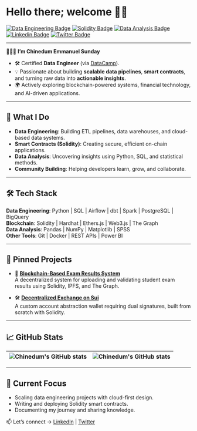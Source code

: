 # Hello there; welcome 👋🏾  

[![Data Engineering Badge](https://img.shields.io/badge/-Data%20Engineer-6773E5?style=for-the-badge&logo=databricks&logoColor=white)](#)  [![Solidity Badge](https://img.shields.io/badge/-Solidity-363636?style=for-the-badge&logo=solidity&logoColor=white)](#)  [![Data Analysis Badge](https://img.shields.io/badge/-Data%20Analysis-4CAF50?style=for-the-badge&logo=python&logoColor=white)](#) [![Linkedin Badge](https://img.shields.io/badge/-Chinedum%20Sunday-blue?style=for-the-badge&logo=Linkedin&logoColor=white&link=https://www.linkedin.com/in/chinedumsunday)](https://www.linkedin.com/in/chinedumsunday)  [![Twitter Badge](https://img.shields.io/badge/-@chinedum_e_s-1ca0f1?style=for-the-badge&logo=twitter&logoColor=white&link=https://twitter.com/chinedum_e_s)](https://twitter.com/chinedum_e_s) 

---

👨🏾‍💻 **I’m Chinedum Emmanuel Sunday**  
- 🛠️ Certified **Data Engineer** (via [DataCamp](https://www.datacamp.com)).  
- 💡 Passionate about building **scalable data pipelines**, **smart contracts**, and turning raw data into **actionable insights**.  
- 🌍 Actively exploring blockchain-powered systems, financial technology, and AI-driven applications.  

---

## 🚀 What I Do  
- **Data Engineering**: Building ETL pipelines, data warehouses, and cloud-based data systems.  
- **Smart Contracts (Solidity)**: Creating secure, efficient on-chain applications.  
- **Data Analysis**: Uncovering insights using Python, SQL, and statistical methods.  
- **Community Building**: Helping developers learn, grow, and collaborate.  

---

## 🛠️ Tech Stack  
**Data Engineering**: Python | SQL | Airflow | dbt | Spark | PostgreSQL | BigQuery  
**Blockchain**: Solidity | Hardhat | Ethers.js | Web3.js | The Graph  
**Data Analysis**: Pandas | NumPy | Matplotlib | SPSS  
**Other Tools**: Git | Docker | REST APIs | Power BI  

---

## 📌 Pinned Projects  

- 🔗 [**Blockchain-Based Exam Results System**](https://github.com/chinedumsunday/blockchain-exam-results)  
  A decentralized system for uploading and validating student exam results using Solidity, IPFS, and The Graph.  

- 🛠️ [**Decentralized Exchange on Sui**](https://github.com/chinedumsunday/Sui-DEX)  
  A custom account abstraction wallet requiring dual signatures, built from scratch with Solidity.  

---

## 📈 GitHub Stats  

| <img align="center" src="https://github-readme-stats.vercel.app/api?username=chinedumsunday&show_icons=true&include_all_commits=true&hide_border=true" alt="Chinedum's GitHub stats" /> | <img align="center" src="https://github-readme-stats.vercel.app/api/top-langs/?username=chinedumsunday&langs_count=8&layout=compact&hide_border=true" alt="Chinedum's GitHub stats" /> |  
| ------------- | ------------- |  

---

## 🌱 Current Focus  
- Scaling data engineering projects with cloud-first design.  
- Writing and deploying Solidity smart contracts.  
- Documenting my journey and sharing knowledge.  

📫 Let’s connect → [LinkedIn](https://www.linkedin.com/in/chinedumsunday) | [Twitter](https://twitter.com/chinedum_e_s)  
